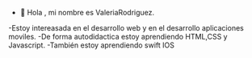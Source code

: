 - 👋 Hola , mi nombre es ValeriaRodriguez.

-Estoy intereasada en el desarrollo web y en el desarrollo aplicaciones moviles.
-De forma autodidactica estoy aprendiendo HTML,CSS y Javascript. 
-También estoy aprendiendo swift IOS
